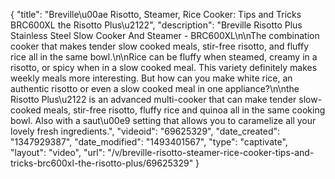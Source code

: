{
    "title": "Breville\u00ae Risotto, Steamer, Rice Cooker: Tips and Tricks BRC600XL the Risotto Plus\u2122",
    "description": "Breville Risotto Plus Stainless Steel Slow Cooker And Steamer - BRC600XL\n\nThe combination cooker that makes tender slow cooked meals, stir-free risotto, and fluffy rice all in the same bowl.\n\nRice can be fluffy when steamed, creamy in a risotto, or spicy when in a slow cooked meal. This variety definitely makes weekly meals more interesting. But how can you make white rice, an authentic risotto or even a slow cooked meal in one appliance?\n\nthe Risotto Plus\u2122 is an advanced multi-cooker that can make tender slow-cooked meals, stir-free risotto, fluffy rice and quinoa all in the same cooking bowl. Also with a saut\u00e9 setting that allows you to caramelize all your lovely fresh ingredients.",
    "videoid": "69625329",
    "date_created": "1347929387",
    "date_modified": "1493401567",
    "type": "captivate",
    "layout": "video",
    "url": "\/v\/breville-risotto-steamer-rice-cooker-tips-and-tricks-brc600xl-the-risotto-plus\/69625329"
}